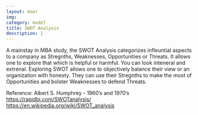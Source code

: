 ```yaml
---
layout: moar
img:
category: model
title: SWOT Analysis
description: |
---
```

 A mainstay in MBA study, the SWOT Analysis categorizes infleuntial aspects to a company as Stregnths, Weaknesses, Opportunities or Threats.
It allows one to explore that which is helpful or harmful. You can look inteneral and extrenal.
Exploring SWOT allows one to objectively balance their view or an organization with honesty.  They can use their Stregnths to make the most of Opportunities and bolster Weaknesses to defend Threats. 

Reference:
Albert S. Humphrey - 1960’s and 1970’s
https://rapidbi.com/SWOTanalysis/
https://en.wikipedia.org/wiki/SWOT_analysis
